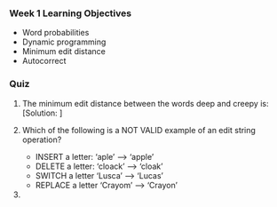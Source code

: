 ### Week 1 Learning Objectives
* Word probabilities
* Dynamic programming
* Minimum edit distance
* Autocorrect

### Quiz
1. The minimum edit distance between the words deep and creepy is: [Solution: ]

2. Which of the following is a NOT VALID example of an edit string operation?
    - INSERT a letter: ‘aple’ --> ‘apple’
    - DELETE a letter: ‘cloack’  -->  ‘cloak’
    - SWITCH a letter ‘Lusca’ --> ‘Lucas’
    - REPLACE a letter ‘Crayom’ --> ‘Crayon’

3. 